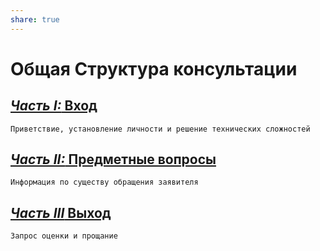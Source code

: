 ```yaml
---  
share: true  
---  
```

  
  
# Общая Структура консультации  
## [*Часть I:* Вход](Универсальные/1.%20Вход.md)  
	Приветствие, установление личности и решение технических сложностей  
## [*Часть II:* Предметные вопросы](Предметные%20вопросы.md)  
	Информация по существу обращения заявителя  
## [*Часть III* Выход](3.%20Выход.md)  
	Запрос оценки и прощание  
